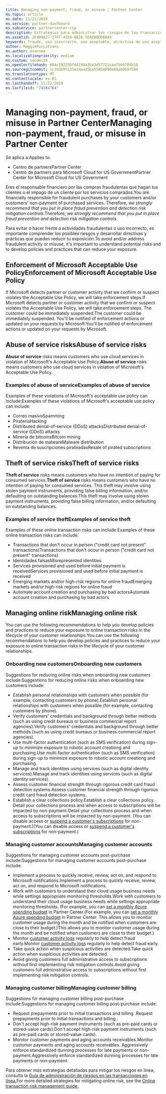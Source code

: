 ```yaml
---
title: Managing non-payment, fraud, or misuse | Partner Center
ms.topic: article
ms.date: 11/21/2019
ms.service: partner-dashboard
ms.subservice: partnercenter-csp
description: Estrategias para administrar los riesgos de las transacciones en línea, incluyendo el impago del cliente de artículos y servicios y las actividades fraudulentas o uso incorrecto.
ms.assetid: 2F4B9A27-37FF-41E4-8A26-5EAE88DD8A49
keywords: fraude, uso incorrecto, uso aceptable, directiva de uso aceptable, impago, el cliente no pagará la factura, riesgo en línea, robo de servicio, uso incorrecto de servicio, suspender una suscripción,
author: MaggiePucciEvans
ms.author: evansma
ms.localizationpriority: medium
ms.custom: seodec18
ms.openlocfilehash: 604c192259fd4194a3b43d57721caa7566704b58
ms.sourcegitcommit: 1c3d3b95135e1daad5ba5585a090e84ab0b97594
ms.translationtype: MT
ms.contentlocale: es-ES
ms.lasthandoff: 11/22/2019
ms.locfileid: "74384764"
---
```

# <a name="managing-non-payment-fraud-or-misuse-in-partner-center"></a><span data-ttu-id="5d5f1-104">Managing non-payment, fraud, or misuse in Partner Center</span><span class="sxs-lookup"><span data-stu-id="5d5f1-104">Managing non-payment, fraud, or misuse in Partner Center</span></span>

<span data-ttu-id="5d5f1-105">Se aplica a:</span><span class="sxs-lookup"><span data-stu-id="5d5f1-105">Applies to:</span></span>

- <span data-ttu-id="5d5f1-106">Centro de partners</span><span class="sxs-lookup"><span data-stu-id="5d5f1-106">Partner Center</span></span>
- <span data-ttu-id="5d5f1-107">Centro de partners para Microsoft Cloud for US Government</span><span class="sxs-lookup"><span data-stu-id="5d5f1-107">Partner Center for Microsoft Cloud for US Government</span></span>

<span data-ttu-id="5d5f1-108">Eres el responsable financiero por las compras fraudulentas que hagan tus clientes o el impago de un cliente por los servicios comprados.</span><span class="sxs-lookup"><span data-stu-id="5d5f1-108">You are financially responsible for fraudulent purchases by your customers and/or customers' non-payment of purchased services.</span></span> <span data-ttu-id="5d5f1-109">Therefore, *we strongly recommend that you put in place fraud prevention and detection risk mitigation controls*.</span><span class="sxs-lookup"><span data-stu-id="5d5f1-109">Therefore, *we strongly recommend that you put in place fraud prevention and detection risk mitigation controls*.</span></span>

<span data-ttu-id="5d5f1-110">Para evitar o hacer frente a actividades fraudulentas o uso incorrecto, es importante comprender los posibles riesgos y desarrollar directivas y prácticas que pueden reducir tu exposición.</span><span class="sxs-lookup"><span data-stu-id="5d5f1-110">To avoid and/or address fraudulent activity or misuse, it's important to understand potential risks and to develop policies and practices that can reduce your exposure.</span></span>

## <a name="enforcement-of-microsoft-acceptable-use-policy"></a><span data-ttu-id="5d5f1-111">Enforcement of Microsoft Acceptable Use Policy</span><span class="sxs-lookup"><span data-stu-id="5d5f1-111">Enforcement of Microsoft Acceptable Use Policy</span></span>

<span data-ttu-id="5d5f1-112">If Microsoft detects partner or customer activity that we confirm or suspect violates the Acceptable Use Policy, we will take enforcement steps.</span><span class="sxs-lookup"><span data-stu-id="5d5f1-112">If Microsoft detects partner or customer activity that we confirm or suspect violates the Acceptable Use Policy, we will take enforcement steps.</span></span> <span data-ttu-id="5d5f1-113">The customer could be immediately suspended.</span><span class="sxs-lookup"><span data-stu-id="5d5f1-113">The customer could be immediately suspended.</span></span> <span data-ttu-id="5d5f1-114">You'll be notified of enforcement actions or updated on your requests by Microsoft.</span><span class="sxs-lookup"><span data-stu-id="5d5f1-114">You'll be notified of enforcement actions or updated on your requests by Microsoft.</span></span>

## <a name="abuse-of-service-risks"></a><span data-ttu-id="5d5f1-115">Abuse of service risks</span><span class="sxs-lookup"><span data-stu-id="5d5f1-115">Abuse of service risks</span></span>

<span data-ttu-id="5d5f1-116">**Abuse of service** risks means customers who use cloud services in violation of Microsoft's Acceptable Use Policy.</span><span class="sxs-lookup"><span data-stu-id="5d5f1-116">**Abuse of service** risks means customers who use cloud services in violation of Microsoft's Acceptable Use Policy.</span></span>

### <a name="examples-of-abuse-of-service"></a><span data-ttu-id="5d5f1-117">Examples of abuse of service</span><span class="sxs-lookup"><span data-stu-id="5d5f1-117">Examples of abuse of service</span></span>

<span data-ttu-id="5d5f1-118">Examples of these violations of Microsoft's acceptable use policy can include:</span><span class="sxs-lookup"><span data-stu-id="5d5f1-118">Examples of these violations of Microsoft's acceptable use policy can include:</span></span>

- <span data-ttu-id="5d5f1-119">Correo masivo</span><span class="sxs-lookup"><span data-stu-id="5d5f1-119">Spamming</span></span>
- <span data-ttu-id="5d5f1-120">Piratería</span><span class="sxs-lookup"><span data-stu-id="5d5f1-120">Hacking</span></span>
- <span data-ttu-id="5d5f1-121">Distributed denial-of-service (DDoS) attacks</span><span class="sxs-lookup"><span data-stu-id="5d5f1-121">Distributed denial-of-service (DDoS) attacks</span></span>
- <span data-ttu-id="5d5f1-122">Minería de bitcoins</span><span class="sxs-lookup"><span data-stu-id="5d5f1-122">Bitcoin mining</span></span>
- <span data-ttu-id="5d5f1-123">Distribución de malware</span><span class="sxs-lookup"><span data-stu-id="5d5f1-123">Malware distribution</span></span>
- <span data-ttu-id="5d5f1-124">Reventa de suscripciones pirateadas</span><span class="sxs-lookup"><span data-stu-id="5d5f1-124">Resale of pirated subscriptions</span></span>

## <a name="theft-of-service-risks"></a><span data-ttu-id="5d5f1-125">Theft of service risks</span><span class="sxs-lookup"><span data-stu-id="5d5f1-125">Theft of service risks</span></span>

<span data-ttu-id="5d5f1-126">**Theft of service** risks means customers who have no intention of paying for consumed services.</span><span class="sxs-lookup"><span data-stu-id="5d5f1-126">**Theft of service** risks means customers who have no intention of paying for consumed services.</span></span> <span data-ttu-id="5d5f1-127">This theft may involve using stolen payment instruments, providing false billing information, and/or defaulting on outstanding balances.</span><span class="sxs-lookup"><span data-stu-id="5d5f1-127">This theft may involve using stolen payment instruments, providing false billing information, and/or defaulting on outstanding balances.</span></span>

### <a name="examples-of-service-theft"></a><span data-ttu-id="5d5f1-128">Examples of service theft</span><span class="sxs-lookup"><span data-stu-id="5d5f1-128">Examples of service theft</span></span>

<span data-ttu-id="5d5f1-129">Examples of these online transaction risks can include:</span><span class="sxs-lookup"><span data-stu-id="5d5f1-129">Examples of these online transaction risks can include:</span></span>

- <span data-ttu-id="5d5f1-130">Transactions that don't occur in person ("credit card not present" transactions)</span><span class="sxs-lookup"><span data-stu-id="5d5f1-130">Transactions that don't occur in person ("credit card not present" transactions)</span></span>
- <span data-ttu-id="5d5f1-131">Identidades falsas</span><span class="sxs-lookup"><span data-stu-id="5d5f1-131">Misrepresented identities</span></span>
- <span data-ttu-id="5d5f1-132">Services provisioned and used before initial payment is received</span><span class="sxs-lookup"><span data-stu-id="5d5f1-132">Services provisioned and used before initial payment is received</span></span>
- <span data-ttu-id="5d5f1-133">Emerging markets and/or high-risk regions for online fraud</span><span class="sxs-lookup"><span data-stu-id="5d5f1-133">Emerging markets and/or high-risk regions for online fraud</span></span>
- <span data-ttu-id="5d5f1-134">Automate account creation and purchasing by bad actors</span><span class="sxs-lookup"><span data-stu-id="5d5f1-134">Automate account creation and purchasing by bad actors</span></span>

## <a name="managing-online-risk"></a><span data-ttu-id="5d5f1-135">Managing online risk</span><span class="sxs-lookup"><span data-stu-id="5d5f1-135">Managing online risk</span></span>

<span data-ttu-id="5d5f1-136">You can use the following recommendations to help you develop policies and practices to reduce your exposure to online transaction risks in the lifecycle of your customer relationships.</span><span class="sxs-lookup"><span data-stu-id="5d5f1-136">You can use the following recommendations to help you develop policies and practices to reduce your exposure to online transaction risks in the lifecycle of your customer relationships.</span></span>

### <a name="onboarding-new-customers"></a><span data-ttu-id="5d5f1-137">Onboarding new customers</span><span class="sxs-lookup"><span data-stu-id="5d5f1-137">Onboarding new customers</span></span>

<span data-ttu-id="5d5f1-138">Suggestions for reducing online risks when onboarding new customers include:</span><span class="sxs-lookup"><span data-stu-id="5d5f1-138">Suggestions for reducing online risks when onboarding new customers include:</span></span>

- <span data-ttu-id="5d5f1-139">Establish personal relationships with customers when possible (for example, contacting customers by phone).</span><span class="sxs-lookup"><span data-stu-id="5d5f1-139">Establish personal relationships with customers when possible (for example, contacting customers by phone).</span></span>
- <span data-ttu-id="5d5f1-140">Verify customers' credentials and background through better methods (such as using credit bureaus or business commercial report agencies).</span><span class="sxs-lookup"><span data-stu-id="5d5f1-140">Verify customers' credentials and background through better methods (such as using credit bureaus or business commercial report agencies).</span></span>
- <span data-ttu-id="5d5f1-141">Use multi-factor authentication (such as SMS verification) during sign-up to minimize exposure to robotic account creationg and purchasing.</span><span class="sxs-lookup"><span data-stu-id="5d5f1-141">Use multi-factor authentication (such as SMS verification) during sign-up to minimize exposure to robotic account creationg and purchasing.</span></span>
- <span data-ttu-id="5d5f1-142">Manage and track identities using services (such as digital identity services).</span><span class="sxs-lookup"><span data-stu-id="5d5f1-142">Manage and track identities using services (such as digital identity services).</span></span>
- <span data-ttu-id="5d5f1-143">Assess customer financial strength through rigorous credit card fraud detection systems.</span><span class="sxs-lookup"><span data-stu-id="5d5f1-143">Assess customer financial strength through rigorous credit card fraud detection systems.</span></span>
- <span data-ttu-id="5d5f1-144">Establish a clear collections policy.</span><span class="sxs-lookup"><span data-stu-id="5d5f1-144">Establish a clear collections policy.</span></span> <span data-ttu-id="5d5f1-145">Detail your collections process and when access to subscriptions will be impacted by non-payment.</span><span class="sxs-lookup"><span data-stu-id="5d5f1-145">Detail your collections process and when access to subscriptions will be impacted by non-payment.</span></span> <span data-ttu-id="5d5f1-146">(You can disable access or [suspend a customer's subscriptions](suspend-a-subscription.md) for non-payment.)</span><span class="sxs-lookup"><span data-stu-id="5d5f1-146">(You can disable access or [suspend a customer's subscriptions](suspend-a-subscription.md) for non-payment.)</span></span>

### <a name="managing-customer-accounts"></a><span data-ttu-id="5d5f1-147">Managing customer accounts</span><span class="sxs-lookup"><span data-stu-id="5d5f1-147">Managing customer accounts</span></span>

<span data-ttu-id="5d5f1-148">Suggestions for managing customer accounts post-purchase include:</span><span class="sxs-lookup"><span data-stu-id="5d5f1-148">Suggestions for managing customer accounts post-purchase include:</span></span>

- <span data-ttu-id="5d5f1-149">Implement a process to quickly receive, review, act on, and respond to Microsoft notifications.</span><span class="sxs-lookup"><span data-stu-id="5d5f1-149">Implement a process to quickly receive, review, act on, and respond to Microsoft notifications.</span></span>
- <span data-ttu-id="5d5f1-150">Work with customers to understand their cloud usage business needs while settings appropriate monitoring thresholds.</span><span class="sxs-lookup"><span data-stu-id="5d5f1-150">Work with customers to understand their cloud usage business needs while settings appropriate monitoring thresholds.</span></span> <span data-ttu-id="5d5f1-151">(For example, you can [set a monthly Azure spending budget](set-an-azure-spending-budget-for-your-customers.md) in Partner Center.</span><span class="sxs-lookup"><span data-stu-id="5d5f1-151">(For example, you can [set a monthly Azure spending budget](set-an-azure-spending-budget-for-your-customers.md) in Partner Center.</span></span> <span data-ttu-id="5d5f1-152">This allows you to monitor customer usage during the month and be notified when customers are close to their budget.)</span><span class="sxs-lookup"><span data-stu-id="5d5f1-152">This allows you to monitor customer usage during the month and be notified when customers are close to their budget.)</span></span>
- <span data-ttu-id="5d5f1-153">Monitor [customer activity logs](activity-logs.md) regularly to help detect fraud early.</span><span class="sxs-lookup"><span data-stu-id="5d5f1-153">Monitor [customer activity logs](activity-logs.md) regularly to help detect fraud early.</span></span>
- <span data-ttu-id="5d5f1-154">Take quick action when suspicious activities are detected.</span><span class="sxs-lookup"><span data-stu-id="5d5f1-154">Take quick action when suspicious activities are detected.</span></span>
- <span data-ttu-id="5d5f1-155">Avoid giving customers full administrative access to subscriptions without first implementing risk mitigation controls.</span><span class="sxs-lookup"><span data-stu-id="5d5f1-155">Avoid giving customers full administrative access to subscriptions without first implementing risk mitigation controls.</span></span>

### <a name="managing-customer-billing"></a><span data-ttu-id="5d5f1-156">Managing customer billing</span><span class="sxs-lookup"><span data-stu-id="5d5f1-156">Managing customer billing</span></span>

<span data-ttu-id="5d5f1-157">Suggestions for managing customer billing post-purchase include:</span><span class="sxs-lookup"><span data-stu-id="5d5f1-157">Suggestions for managing customer billing post-purchase include:</span></span>

- <span data-ttu-id="5d5f1-158">Request prepayments prior to initial transactions and billing .</span><span class="sxs-lookup"><span data-stu-id="5d5f1-158">Request prepayments prior to initial transactions and billing .</span></span>
- <span data-ttu-id="5d5f1-159">Don't accept high-risk payment instruments (such as pre-paid cards or stored-value cards).</span><span class="sxs-lookup"><span data-stu-id="5d5f1-159">Don't accept high-risk payment instruments (such as pre-paid cards or stored-value cards).</span></span>
- <span data-ttu-id="5d5f1-160">Monitor customer payments and aging accounts receivables.</span><span class="sxs-lookup"><span data-stu-id="5d5f1-160">Monitor customer payments and aging accounts receivables.</span></span> <span data-ttu-id="5d5f1-161">Aggressively enforce standardized dunning processes for late payments or non-payment.</span><span class="sxs-lookup"><span data-stu-id="5d5f1-161">Aggressively enforce standardized dunning processes for late payments or non-payment.</span></span>

<span data-ttu-id="5d5f1-162">Para obtener más estrategias detalladas para mitigar los riesgos en línea, consulta la [Guía de administración de riesgos en las transacciones en línea.](https://assets.windowsphone.com/7d885238-e13b-4f10-a682-3d5adacd2859/CSP-PartnerRiskGuide-APSFinal_InvariantCulture_Default.zip)</span><span class="sxs-lookup"><span data-stu-id="5d5f1-162">For more detailed strategies for mitigating online risk, see the [Online transaction risk management guide.](https://assets.windowsphone.com/7d885238-e13b-4f10-a682-3d5adacd2859/CSP-PartnerRiskGuide-APSFinal_InvariantCulture_Default.zip)</span></span>
